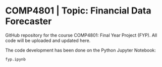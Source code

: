 # COMP4801 | Topic: Financial Data Forecaster

GitHub repository for the course COMP4801: Final Year Project (FYP). All code will be uploaded and updated here. 

The code development has been done on the Python Jupyter Notebook:

```shell
fyp.ipynb
```


